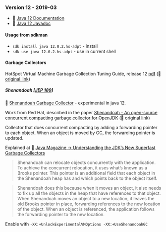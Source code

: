 ### Version 12 - 2019-03

* 🔗 [Java 12 Documentation](https://docs.oracle.com/javase/12/)
* 🔗 [Java 12 Javadoc](https://docs.oracle.com/en/java/javase/12/docs/api/index.html)

#### Usage from sdkman

* `sdk install java 12.0.2.hs-adpt` - install
* `sdk use java 12.0.2.hs-adpt` - use in current shell

#### Garbage Collectors

HotSpot Virtual Machine Garbage Collection Tuning Guide, release 12 [pdf](./docs/hotspot-virtual-machine-garbage-collection-tuning-guide-v12.pdf) (🔗 [original link](https://docs.oracle.com/en/java/javase/12/gctuning/))

##### Shenandoah [[JEP 189](https://openjdk.java.net/jeps/189)]

🔗 [Shenandoah Garbage Collector](https://wiki.openjdk.java.net/display/shenandoah) - experimental in java 12.

Work from Red Hat, described in the paper [Shenandoah - An open-source concurrent compacting garbage collector for OpenJDK](./docs/PPPJ2016.pdf) (🔗 [original link](https://www.researchgate.net/publication/306112816_Shenandoah_An_open-source_concurrent_compacting_garbage_collector_for_OpenJDK))

Collector that does concurrent compacting by adding a forwarding pointer to each object. When an object is moved by GC, the forwarding pointer is updated.

Explained at 🔗 [Java Magazine -> Understanding the JDK’s New Superfast Garbage Collectors](https://blogs.oracle.com/javamagazine/understanding-the-jdks-new-superfast-garbage-collectors)

> Shenandoah can relocate objects concurrently with the application. To achieve the concurrent relocation, it uses what’s known as a Brooks pointer. This pointer is an additional field that each object in the Shenandoah heap has and which points back to the object itself.

> Shenandoah does this because when it moves an object, it also needs to fix up all the objects in the heap that have references to that object. When Shenandoah moves an object to a new location, it leaves the old Brooks pointer in place, forwarding references to the new location of the object. When an object is referenced, the application follows the forwarding pointer to the new location.

Enable with `-XX:+UnlockExperimentalVMOptions -XX:+UseShenandoahGC`
